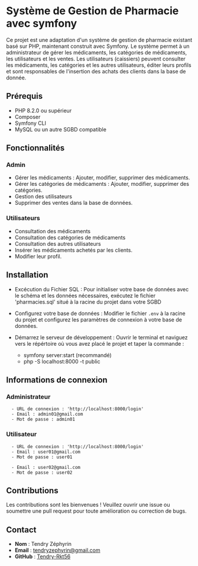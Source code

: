 # Système de Gestion de Pharmacie avec symfony
Ce projet est une adaptation d'un système de gestion de pharmacie existant basé sur PHP, maintenant construit avec Symfony. Le système permet à un administrateur de gérer les médicaments, les catégories de médicaments, les utilisateurs et les ventes. Les utilisateurs (caissiers) peuvent consulter les médicaments, les catégories et les autres utilisateurs, éditer leurs profils et sont responsables de l'insertion des achats des clients dans la base de donnée.

## Prérequis
- PHP 8.2.0 ou supérieur
- Composer
- Symfony CLI
- MySQL ou un autre SGBD compatible

## Fonctionnalités

### Admin
- Gérer les médicaments : Ajouter, modifier, supprimer des médicaments.
- Gérer les catégories de médicaments : Ajouter, modifier, supprimer des catégories.
- Gestion des utilisateurs
- Supprimer des ventes dans la base de données.
  
### Utilisateurs
- Consultation des médicaments
- Consultation des catégories de médicaments
- Consultation des autres utilisateurs
- Insérer les médicaments achetés par les clients.
- Modifier leur profil.

## Installation
- Excécution du Fichier SQL :
    Pour initialiser votre base de données avec le schéma et les données nécessaires, exécutez le fichier 'pharmacies.sql' situé à la racine du projet dans votre SGBD	 

- Configurez votre base de données :
    Modifier le fichier `.env` à la racine du projet et configurez les paramètres de connexion à votre base de données.

- Démarrez le serveur de développement :
    Ouvrir le terminal et naviguez vers le répértoire où vous avez placé le projet et taper la commande :
    - symfony server:start (recommandé)
    - php -S localhost:8000 -t public

## Informations de connexion 
  ### Administrateur
      - URL de connexion : 'http://localhost:8000/login'
      - Email : admin01@gmail.com
      - Mot de passe : admin01
  ### Utilisateur
      - URL de connexion : 'http://localhost:8000/login'
      - Email : user01@gmail.com
      - Mot de passe : user01

      - Email : user02@gmail.com
      - Mot de passe : user02


## Contributions
Les contributions sont les bienvenues ! Veuillez ouvrir une issue ou soumettre une pull request pour toute amélioration ou correction de bugs.

## Contact
- **Nom** : Tendry Zéphyrin
- **Email** : tendryzephyrin@gmail.com
- **GitHub** : [Tendry-Rkt56](https://github.com/Tendry-Rkt56)
